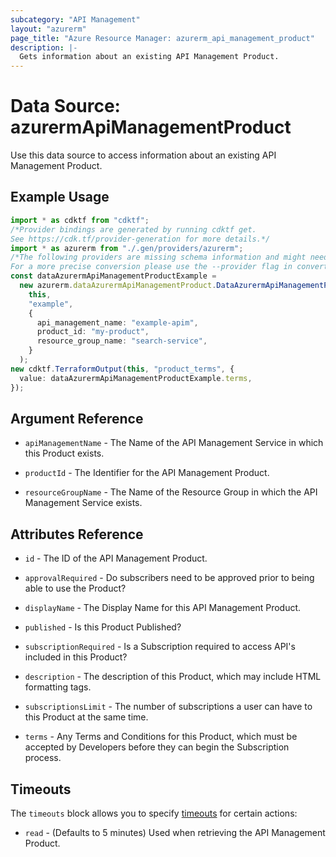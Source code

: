 ```yaml
---
subcategory: "API Management"
layout: "azurerm"
page_title: "Azure Resource Manager: azurerm_api_management_product"
description: |-
  Gets information about an existing API Management Product.
---
```


# Data Source: azurermApiManagementProduct

Use this data source to access information about an existing API Management Product.

## Example Usage

```typescript
import * as cdktf from "cdktf";
/*Provider bindings are generated by running cdktf get.
See https://cdk.tf/provider-generation for more details.*/
import * as azurerm from "./.gen/providers/azurerm";
/*The following providers are missing schema information and might need manual adjustments to synthesize correctly: azurerm.
For a more precise conversion please use the --provider flag in convert.*/
const dataAzurermApiManagementProductExample =
  new azurerm.dataAzurermApiManagementProduct.DataAzurermApiManagementProduct(
    this,
    "example",
    {
      api_management_name: "example-apim",
      product_id: "my-product",
      resource_group_name: "search-service",
    }
  );
new cdktf.TerraformOutput(this, "product_terms", {
  value: dataAzurermApiManagementProductExample.terms,
});

```

## Argument Reference

*   `apiManagementName` - The Name of the API Management Service in which this Product exists.

*   `productId` - The Identifier for the API Management Product.

*   `resourceGroupName` - The Name of the Resource Group in which the API Management Service exists.

## Attributes Reference

*   `id` - The ID of the API Management Product.

*   `approvalRequired` - Do subscribers need to be approved prior to being able to use the Product?

*   `displayName` - The Display Name for this API Management Product.

*   `published` - Is this Product Published?

*   `subscriptionRequired` - Is a Subscription required to access API's included in this Product?

*   `description` - The description of this Product, which may include HTML formatting tags.

*   `subscriptionsLimit` - The number of subscriptions a user can have to this Product at the same time.

*   `terms` - Any Terms and Conditions for this Product, which must be accepted by Developers before they can begin the Subscription process.

## Timeouts

The `timeouts` block allows you to specify [timeouts](https://www.terraform.io/language/resources/syntax#operation-timeouts) for certain actions:

* `read` - (Defaults to 5 minutes) Used when retrieving the API Management Product.

